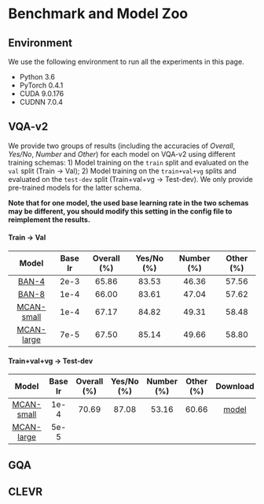 # Benchmark and Model Zoo

## Environment

We use the following environment to run all the experiments in this page.

- Python 3.6
- PyTorch 0.4.1
- CUDA 9.0.176
- CUDNN 7.0.4

## VQA-v2

We provide two groups of results (including the accuracies of *Overall*, *Yes/No*, *Number* and *Other*) for each model on VQA-v2 using different training schemas: 1) Model training on the `train` split and evaluated on the `val` split (Train -> Val); 2) Model training on the `train+val+vg` splits and evaluated on the `test-dev` split (Train+val+vg -> Test-dev). We only provide pre-trained models for the latter schema. 

**Note that for one model, the used base learning rate in the two schemas may be different, you should modify this setting in the config file to reimplement the results.**

#### Train -> Val


Model | Base lr | Overall (%) | Yes/No (%) | Number (%) | Other (%)
:-: | :-: | :-: | :-: | :-: | :-: 
[BAN-4](https://github.com/MILVLG/openvqa/blob/576876f284af27281ae0e22a9f4c63b7f61da4da/configs/vqa/ban_4.yml) |2e-3| 65.86 | 83.53 | 46.36 | 57.56 |
[BAN-8](https://github.com/MILVLG/openvqa/blob/576876f284af27281ae0e22a9f4c63b7f61da4da/configs/vqa/ban_8.yml) |1e-4| 66.00 | 83.61 | 47.04 | 57.62 |
[MCAN-small](https://github.com/MILVLG/openvqa/blob/576876f284af27281ae0e22a9f4c63b7f61da4da/configs/vqa/mcan_small.yml) |1e-4| 67.17 | 84.82 | 49.31 | 58.48 | 
[MCAN-large](https://github.com/MILVLG/openvqa/blob/576876f284af27281ae0e22a9f4c63b7f61da4da/configs/vqa/mcan_large.yml) |7e-5| 67.50 | 85.14 | 49.66 | 58.80 | 

#### Train+val+vg -> Test-dev

Model | Base lr | Overall (%) | Yes/No (%) | Number (%) | Other (%) | Download
:-: | :-: | :-: |:-: |:-: |:-: | :-:
[MCAN-small](https://github.com/MILVLG/openvqa/blob/576876f284af27281ae0e22a9f4c63b7f61da4da/configs/vqa/mcan_small.yml) |1e-4| 70.69 | 87.08 | 53.16 | 60.66 |  [model](https://awma1-my.sharepoint.com/:u:/g/personal/yuz_l0_tn/EWSniKgB8Y9PropErzcAedkBKwJCeBP6b5x5oT_I4LiWtg?e=HZiGuf)
[MCAN-large](https://github.com/MILVLG/openvqa/blob/576876f284af27281ae0e22a9f4c63b7f61da4da/configs/vqa/mcan_large.yml) |5e-5| | | |  | 
## GQA


## CLEVR



